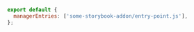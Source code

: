 <!-- TODO: Vet this example for CSF Factories (usage with addons) -->

```js filename=".storybook/main.js" renderer="common" language="js"
export default {
  managerEntries: ['some-storybook-addon/entry-point.js'],
};
```
